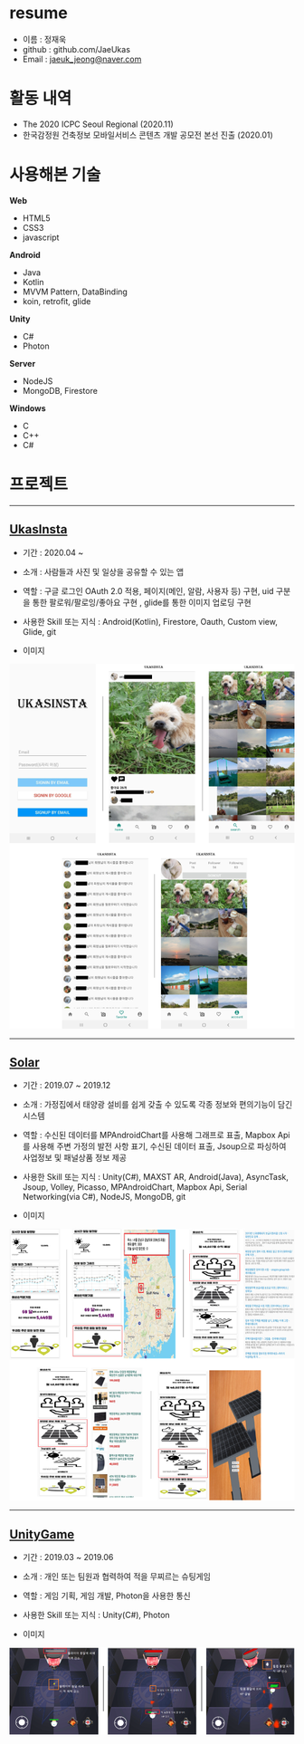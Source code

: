 # resume

* 이름 : 정재욱
* github : github.com/JaeUkas
* Email : jaeuk_jeong@naver.com

# 활동 내역
* The 2020 ICPC Seoul Regional (2020.11)
* 한국감정원 건축정보 모바일서비스 콘텐츠 개발 공모전 본선 진출 (2020.01)

# 사용해본 기술
__Web__
* HTML5
* CSS3
* javascript

__Android__
* Java
* Kotlin
* MVVM Pattern, DataBinding
* koin, retrofit, glide

__Unity__
* C#
* Photon 

__Server__
* NodeJS
* MongoDB, Firestore

__Windows__
* C
* C++
* C#

# 프로젝트

* * *
## [UkasInsta][link1]

[link1]: https://github.com/JaeUkas/UkasInsta

* 기간 : 2020.04 ~


* 소개 : 사람들과 사진 및 일상을 공유할 수 있는 앱


* 역할 : 구글 로그인 OAuth 2.0 적용, 페이지(메인, 알람, 사용자 등) 구현, uid 구분을 통한 팔로워/팔로잉/좋아요 구현 , glide를 통한 이미지 업로딩 구현


* 사용한 Skill 또는 지식 :  Android(Kotlin), Firestore, Oauth, Custom view, Glide, git


* 이미지

![UkasInsta](https://github.com/JaeUkas/resume/blob/main/image/UkasInsta.png)

* * *
## [Solar][link2]

[link2]: https://github.com/renewalsolar/Solar

* 기간 : 2019.07 ~ 2019.12


* 소개 : 가정집에서 태양광 설비를 쉽게 갖출 수 있도록 각종 정보와 편의기능이 담긴 시스템


* 역할 : 수신된 데이터를 MPAndroidChart를 사용해 그래프로 표출, Mapbox Api를 사용해 주변 가정의 발전 사항 표기, 수신된 데이터 표출, Jsoup으로 파싱하여 사업정보 및 패널상품 정보 제공


* 사용한 Skill 또는 지식 : Unity(C#), MAXST AR, Android(Java), AsyncTask, Jsoup, Volley, Picasso, MPAndroidChart, Mapbox Api, Serial Networking(via C#), NodeJS, MongoDB, git


* 이미지

![Solar](https://github.com/JaeUkas/resume/blob/main/image/solar.png)

* * *
## [UnityGame][link3]

[link3]: https://github.com/JaeUkas/UnityGame

* 기간 : 2019.03 ~ 2019.06


* 소개 : 개인 또는 팀원과 협력하여 적을 무찌르는 슈팅게임


* 역할 : 게임 기획, 게임 개발, Photon을 사용한 통신


* 사용한 Skill 또는 지식 : Unity(C#), Photon


* 이미지

![Solar](https://github.com/JaeUkas/resume/blob/main/image/UnityGame.png)
